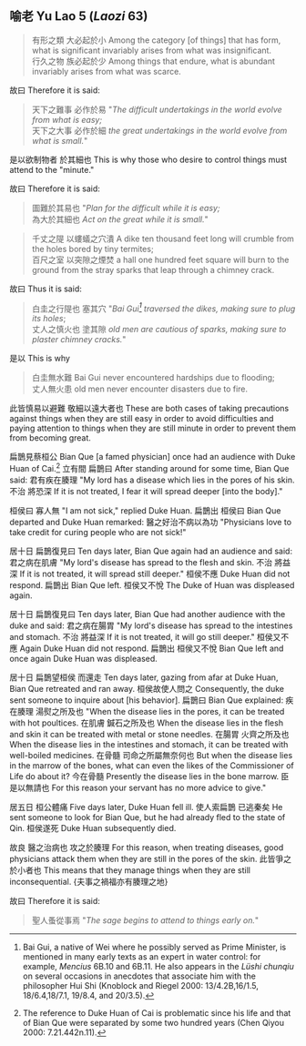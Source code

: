 ## 喻老 Yu Lao 5 (_Laozi_ 63)

> 有形之類
大必起於小
Among the category [of things] that has form,
what is significant invariably arises from what was insignificant.  
行久之物
族必起於少
Among things that endure,
what is abundant invariably arises from what was scarce.

故曰
Therefore it is said:

> 天下之難事
必作於易
"*The difficult undertakings in the world evolve from what is easy;*  
天下之大事
必作於細
*the great undertakings in the world evolve from what is small.*"

是以欲制物者
於其細也
This is why those who desire to control things
must attend to the "minute."

故曰
Therefore it is said:

> 圖難於其易也
"*Plan for the difficult while it is easy;*  
為大於其細也
*Act on the great while it is small.*"

> 千丈之隄
以螻蟻之穴潰
A dike ten thousand feet long
will crumble from the holes bored by tiny termites;  
百尺之室
以突隙之煙焚
a hall one hundred feet square
will burn to the ground from the stray sparks that leap through a chimney crack.

故曰
Thus it is said:

> 白圭之行隄也
塞其穴
"*Bai Gui[^yu-lao-19] traversed the dikes,
making sure to plug its holes*;  
丈人之慎火也
塗其隙
*old men are cautious of sparks,
making sure to plaster chimney cracks.*"

[^yu-lao-19]: Bai Gui,
a native of Wei where he possibly served as Prime Minister,
is mentioned in many early texts as an expert in water control:
for example, _Mencius_ 6B.10 and 6B.11.
He also appears in the _Lüshi chunqiu_ on several occasions
in anecdotes that associate him with the philosopher Hui Shi
(Knoblock and Riegel 2000: 13/4.2B,16/1.5, 18/6.4,18/7.1, 19/8.4, and 20/3.5).

是以
This is why

> 白圭無水難
Bai Gui never encountered hardships due to flooding;  
丈人無火患
old men never encounter disasters due to fire.

此皆慎易以避難
敬細以遠大者也
These are both cases of taking precautions against things when they are still easy
in order to avoid difficulties
and paying attention to things when they are still minute
in order to prevent them from becoming great.

扁鵲見蔡桓公
Bian Que [a famed physician] once had an audience with Duke Huan of Cai.[^yu-lao-20]
立有間
扁鵲曰
After standing around for some time,
Bian Que said:
君有疾在腠理
"My lord has a disease which lies in the pores of his skin.
不治
將恐深
If it is not treated,
I fear it will spread deeper [into the body]."

[^yu-lao-20]: The reference to Duke Huan of Cai
is problematic since his life and that of Bian Que
were separated by some two hundred years (Chen Qiyou 2000: 7.21.442n.11).

桓侯曰
寡人無
"I am not sick,"
replied Duke Huan.
扁鵲出
桓侯曰
Bian Que departed
and Duke Huan remarked:
醫之好治不病以為功
"Physicians love to take credit for curing people who are not sick!"

居十日
扁鵲復見曰
Ten days later,
Bian Que again had an audience and said:
君之病在肌膚
"My lord's disease has spread to the flesh and skin.
不治
將益深
If it is not treated,
it will spread still deeper."
桓侯不應
Duke Huan did not respond.
扁鵲出
Bian Que left.
桓侯又不悅
The Duke of Huan was displeased again.

居十日
扁鵲復見曰
Ten days later,
Bian Que had another audience with the duke and said:
君之病在腸胃
"My lord's disease has spread to the intestines and stomach.
不治
將益深
If it is not treated,
it will go still deeper."
桓侯又不應
Again Duke Huan did not respond.
扁鵲出
桓侯又不悅
Bian Que left
and once again Duke Huan was displeased.

居十日
扁鵲望桓侯
而還走
Ten days later,
gazing from afar at Duke Huan,
Bian Que retreated and ran away.
桓侯故使人問之
Consequently,
the duke sent someone to inquire about [his behavior].
扁鵲曰
Bian Que explained:
疾在腠理
湯熨之所及也
"When the disease lies in the pores,
it can be treated with hot poultices.
在肌膚
鍼石之所及也
When the disease lies in the flesh and skin
it can be treated with metal or stone needles.
在腸胃
火齊之所及也
When the disease lies in the intestines and stomach,
it can be treated with well-boiled medicines.
在骨髓
司命之所屬無奈何也
But when the disease lies in the marrow of the bones,
what can even the likes of the Commissioner of Life do about it?
今在骨髓
Presently the disease lies in the bone marrow.
臣是以無請也
For this reason your servant has no more advice to give."

居五日
桓公體痛
Five days later,
Duke Huan fell ill.
使人索扁鵲
已逃秦矣
He sent someone to look for Bian Que,
but he had already fled to the state of Qin.
桓侯遂死
Duke Huan subsequently died.

故良
醫之治病也
攻之於腠理
For this reason,
when treating diseases,
good physicians attack them when they are still in the pores of the skin.
此皆爭之於小者也
This means that they manage things when they are still inconsequential.
{夫事之禍福亦有腠理之地}

故曰
Therefore it is said:

> 聖人蚤從事焉
"*The sage begins to attend to things early on.*"
